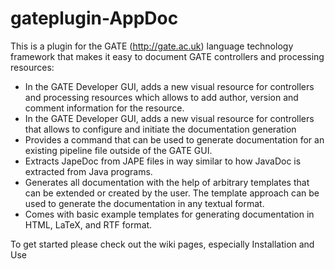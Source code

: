 # gateplugin-AppDoc


This is a plugin for the GATE (http://gate.ac.uk) language technology framework that makes it easy to document GATE controllers and processing resources:

* In the GATE Developer GUI, adds a new visual resource for controllers and processing resources which allows to add author, version and comment information for the resource. 
* In the GATE Developer GUI, adds a new visual resource for controllers that allows to configure and initiate the documentation generation 
* Provides a command that can be used to generate documentation for an existing pipeline file outside of the GATE GUI. 
* Extracts JapeDoc from JAPE files in way similar to how JavaDoc is extracted from Java programs. 
* Generates all documentation with the help of arbitrary templates that can be extended or created by the user. The template approach can be used to generate the documentation in any textual format. 
* Comes with basic example templates for generating documentation in HTML, LaTeX, and RTF format.

To get started please check out the wiki pages, especially Installation and Use

